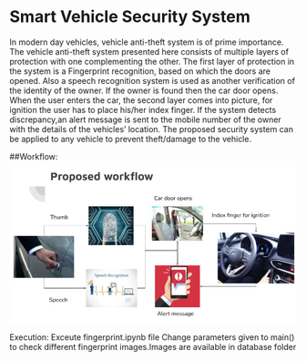 # Smart Vehicle Security System

In modern day vehicles, vehicle anti-theft system is of prime importance. The vehicle anti-theft system presented here consists of multiple layers of protection with one complementing the other. The first layer of protection in the system is a Fingerprint recognition, based on which the doors are opened. Also a speech recognition system is used as another verification of the identity of the owner. If the owner is found then the car door opens. When the user enters the car, the second layer comes into picture, for ignition the user has to place his/her index finger. If the system detects discrepancy,an alert message is sent to the mobile number of the owner with the details of the vehicles’ location. 
The proposed security system can be applied to any vehicle to prevent theft/damage to the vehicle.

##Workflow:
![](database/workflow.jpg)



Execution:
Exceute fingerprint.ipynb file
Change parameters given to main() to check different fingerprint images.Images are available in database folder
